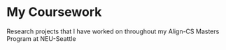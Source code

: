 # My Coursework
Research projects that I have worked on throughout my Align-CS Masters Program at NEU-Seattle
